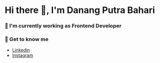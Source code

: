 # Hi there 👋, I'm Danang Putra Bahari

### 🤔 I'm currently working as Frontend Developer
### 🔭 Get to know me

- [Linkedin](https://www.linkedin.com/in/danangbahari/)
- [Instagram](https://www.instagram.com/devku_official/)



<!--
**danangace/danangace** is a ✨ _special_ ✨ repository because its `README.md` (this file) appears on your GitHub profile.

Here are some ideas to get you started:

- 🔭 I’m currently working on ...
- 🌱 I’m currently learning ...
- 👯 I’m looking to collaborate on ...
- 🤔 I’m looking for help with ...
- 💬 Ask me about ...
- 📫 How to reach me: ...
- 😄 Pronouns: ...
- ⚡ Fun fact: ...
-->
